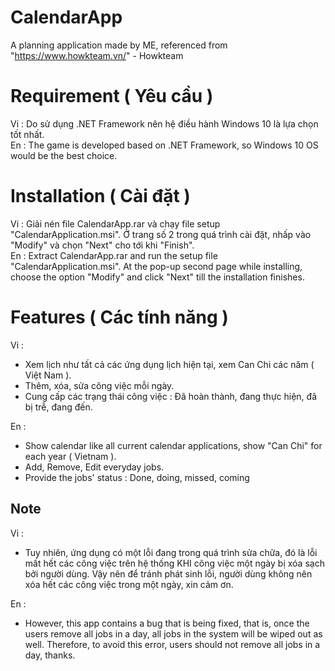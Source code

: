 # CalendarApp
A planning application made by ME, referenced from "https://www.howkteam.vn/" - Howkteam

# Requirement ( Yêu cầu )
Vi : Do sử dụng .NET Framework nên hệ điều hành Windows 10 là lựa chọn tốt nhất.  
En : The game is developed based on .NET Framework, so Windows 10 OS would be the best choice.

# Installation ( Cài đặt )
Vi : Giải nén file CalendarApp.rar và chạy file setup "CalendarApplication.msi". Ở trang số 2 trong quá trình cài đặt, nhấp vào "Modify" và chọn "Next" cho tới khi "Finish".  
En : Extract CalendarApp.rar and run the setup file "CalendarApplication.msi". At the pop-up second page while installing, choose the option "Modify" and click "Next" till the installation finishes.

# Features ( Các tính năng )
Vi :  
- Xem lịch như tất cả các ứng dụng lịch hiện tại, xem Can Chi các năm ( Việt Nam ).  
- Thêm, xóa, sửa công việc mỗi ngày.  
- Cung cấp các trạng thái công việc : Đã hoàn thành, đang thực hiện, đã bị trễ, đang đến.

En :
- Show calendar like all current calendar applications, show "Can Chi" for each year ( Vietnam ).  
- Add, Remove, Edit everyday jobs.
- Provide the jobs' status : Done, doing, missed, coming

## Note
Vi : 
- Tuy nhiên, ứng dụng có một lỗi đang trong quá trình sửa chữa, đó là lỗi mất hết các công việc trên hệ thống KHI công việc một ngày bị xóa sạch bởi người dùng. Vậy nên để tránh phát sinh lỗi, người dùng không nên xóa hết các công việc trong một ngày, xin cảm ơn.

En :
- However, this app contains a bug that is being fixed, that is, once the users remove all jobs in a day, all jobs in the system will be wiped out as well. Therefore, to avoid this error, users should not remove all jobs in a day, thanks.  
